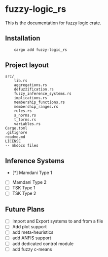 # fuzzy-logic_rs

This is the documentation for fuzzy logic crate.

## Installation

```bash
    cargo add fuzzy-logic_rs
```

## Project layout

    src/
        lib.rs
        aggregations.rs
        defuzzification.rs
        fuzzy_inference_systems.rs
        implications.rs
        membership_functions.rs
        membership_ranges.rs
        rules.rs
        s_norms.rs
        t_torms.rs
        variables.rs
    Cargo.toml
    .gitignore
    readme.md
    LICENSE
    -- mkdocs files

## Inference Systems

* [*] Mamdani Type 1
* [ ] Mamdani Type 2
* [ ] TSK Type 1
* [ ] TSK Type 2

## Future Plans

* [ ] Import and Export systems to and from a file
* [ ] Add plot support
* [ ] add meta-heuristics
* [ ] add ANFIS support
* [ ] add dedicated control module
* [ ] add fuzzy c-means